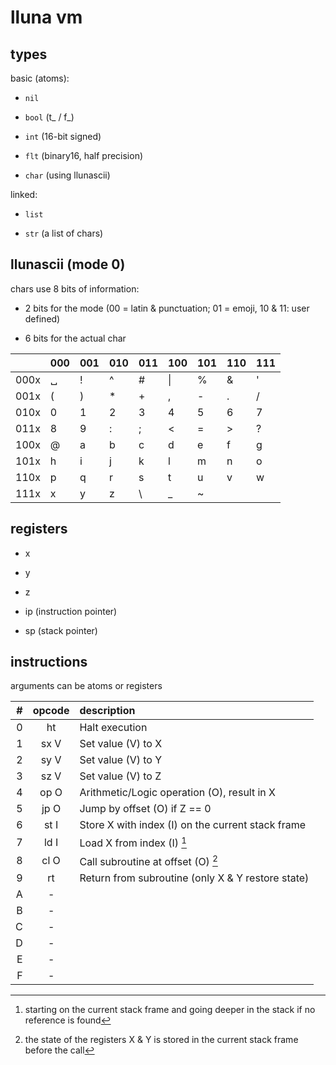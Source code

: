 # lluna vm

## types

basic (atoms):

- `nil`

- `bool` (t_ / f_)

- `int` (16-bit signed)

- `flt` (binary16, half precision)

- `char` (using llunascii)

linked:

- `list`

- `str` (a list of chars)

## llunascii (mode 0)

chars use 8 bits of information:

- 2 bits for the mode (00 = latin & punctuation; 01 = emoji, 10 & 11: user defined)

- 6 bits for the actual char

|      | 000 | 001 | 010 | 011 | 100 | 101 | 110 | 111 |
| ---- | --- | --- | --- | --- | --- | --- | --- | --- |
| 000x | ␣   | !   | ^   | #   | \|  | %   | &   | '   |
| 001x | (   | )   | *   | +   | ,   | -   | .   | /   |
| 010x | 0   | 1   | 2   | 3   | 4   | 5   | 6   | 7   |
| 011x | 8   | 9   | :   | ;   | <   | =   | >   | ?   |
| 100x | @   | a   | b   | c   | d   | e   | f   | g   |
| 101x | h   | i   | j   | k   | l   | m   | n   | o   |
| 110x | p   | q   | r   | s   | t   | u   | v   | w   |
| 111x | x   | y   | z   | \\  | \_  | ~   |     |     |

## registers

- x

- y

- z

- ip (instruction pointer)

- sp (stack pointer)

## instructions

arguments can be atoms or registers

| #   | opcode | description                                       |
| ---:|:------:|:------------------------------------------------- |
| 0   | ht     | Halt execution                                    |
| 1   | sx V   | Set value (V) to X                                |
| 2   | sy V   | Set value (V) to Y                                |
| 3   | sz V   | Set value (V) to Z                                |
| 4   | op O   | Arithmetic/Logic operation (O), result in X       |
| 5   | jp O   | Jump by offset (O) if Z == 0                      |
| 6   | st I   | Store X with index (I) on the current stack frame |
| 7   | ld I   | Load X from index (I) [^1]                        |
| 8   | cl O   | Call subroutine at offset (O) [^2]                |
| 9   | rt     | Return from subroutine (only X & Y restore state) |
| A   | -      |                                                   |
| B   | -      |                                                   |
| C   | -      |                                                   |
| D   | -      |                                                   |
| E   | -      |                                                   |
| F   | -      |                                                   |

[^1]: starting on the current stack frame and going deeper in the stack if no reference is found

[^2]: the state of the registers X & Y is stored in the current stack frame before the call
